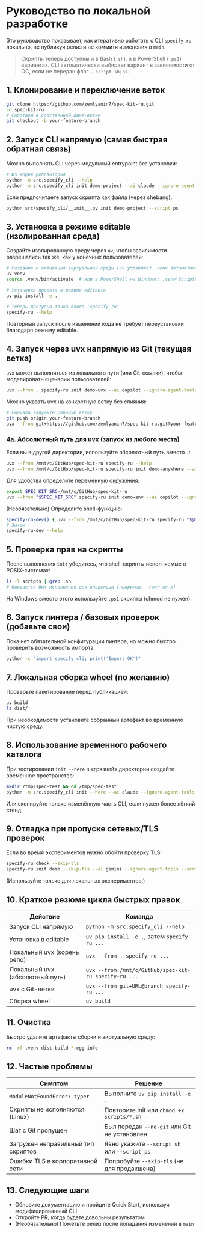 # Руководство по локальной разработке

Это руководство показывает, как итеративно работать с CLI `specify-ru` локально, не публикуя релиз и не коммитя изменения в `main`.

> Скрипты теперь доступны и в Bash (`.sh`), и в PowerShell (`.ps1`) вариантах. CLI автоматически выбирает вариант в зависимости от ОС, если не передан флаг `--script sh|ps`.

## 1. Клонирование и переключение веток

```bash
git clone https://github.com/zemlyanin7/spec-kit-ru.git
cd spec-kit-ru
# Работаем в собственной фиче-ветке
git checkout -b your-feature-branch
```

## 2. Запуск CLI напрямую (самая быстрая обратная связь)

Можно выполнять CLI через модульный entrypoint без установки:

```bash
# Из корня репозитория
python -m src.specify_cli --help
python -m src.specify_cli init demo-project --ai claude --ignore-agent-tools --script sh
```

Если предпочитаете запуск скрипта как файла (через shebang):

```bash
python src/specify_cli/__init__.py init demo-project --script ps
```

## 3. Установка в режиме editable (изолированная среда)

Создайте изолированную среду через `uv`, чтобы зависимости разрешались так же, как у конечных пользователей:

```bash
# Создание и активация виртуальной среды (uv управляет .venv автоматически)
uv venv
source .venv/bin/activate  # или в PowerShell на Windows: .venv\Scripts\Activate.ps1

# Установка проекта в режиме editable
uv pip install -e .

# Теперь доступна точка входа 'specify-ru'
specify-ru --help
```

Повторный запуск после изменений кода не требует переустановки благодаря режиму editable.

## 4. Запуск через uvx напрямую из Git (текущая ветка)

`uvx` может выполняться из локального пути (или Git-ссылки), чтобы моделировать сценарии пользователей:

```bash
uvx --from . specify-ru init demo-uvx --ai copilot --ignore-agent-tools --script sh
```

Можно указать uvx на конкретную ветку без слияния:

```bash
# Сначала запушьте рабочую ветку
git push origin your-feature-branch
uvx --from git+https://github.com/zemlyanin7/spec-kit-ru.git@your-feature-branch specify-ru init demo-branch-test --script ps
```

### 4a. Абсолютный путь для uvx (запуск из любого места)

Если вы в другой директории, используйте абсолютный путь вместо `.`:

```bash
uvx --from /mnt/c/GitHub/spec-kit-ru specify-ru --help
uvx --from /mnt/c/GitHub/spec-kit-ru specify-ru init demo-anywhere --ai copilot --ignore-agent-tools --script sh
```

Для удобства определите переменную окружения:
```bash
export SPEC_KIT_SRC=/mnt/c/GitHub/spec-kit-ru
uvx --from "$SPEC_KIT_SRC" specify-ru init demo-env --ai copilot --ignore-agent-tools --script ps
```

(Необязательно) Определите shell-функцию:
```bash
specify-ru-dev() { uvx --from /mnt/c/GitHub/spec-kit-ru specify-ru "$@"; }
# Затем
specify-ru-dev --help
```

## 5. Проверка прав на скрипты

После выполнения `init` убедитесь, что shell-скрипты исполняемые в POSIX-системах:

```bash
ls -l scripts | grep .sh
# Ожидается бит исполнения для владельца (например, -rwxr-xr-x)
```
На Windows вместо этого используйте `.ps1` скрипты (chmod не нужен).

## 6. Запуск линтера / базовых проверок (добавьте свои)

Пока нет обязательной конфигурации линтера, но можно быстро проверить возможность импорта:
```bash
python -c "import specify_cli; print('Import OK')"
```

## 7. Локальная сборка wheel (по желанию)

Проверьте пакетирование перед публикацией:

```bash
uv build
ls dist/
```
При необходимости установите собранный артефакт во временную чистую среду.

## 8. Использование временного рабочего каталога

При тестировании `init --here` в «грязной» директории создайте временное пространство:

```bash
mkdir /tmp/spec-test && cd /tmp/spec-test
python -m src.specify_cli init --here --ai claude --ignore-agent-tools --script sh  # если репозиторий скопирован сюда
```
Или скопируйте только изменённую часть CLI, если нужен более лёгкий стенд.

## 9. Отладка при пропуске сетевых/TLS проверок

Если во время экспериментов нужно обойти проверку TLS:

```bash
specify-ru check --skip-tls
specify-ru init demo --skip-tls --ai gemini --ignore-agent-tools --script ps
```
(Используйте только для локальных экспериментов.)

## 10. Краткое резюме цикла быстрых правок

| Действие | Команда |
|----------|---------|
| Запуск CLI напрямую | `python -m src.specify_cli --help` |
| Установка в editable | `uv pip install -e .`, затем `specify-ru ...` |
| Локальный uvx (корень репо) | `uvx --from . specify-ru ...` |
| Локальный uvx (абсолютный путь) | `uvx --from /mnt/c/GitHub/spec-kit-ru specify-ru ...` |
| uvx с Git-ветки | `uvx --from git+URL@branch specify-ru ...` |
| Сборка wheel | `uv build` |

## 11. Очистка

Быстро удалите артефакты сборки и виртуальную среду:
```bash
rm -rf .venv dist build *.egg-info
```

## 12. Частые проблемы

| Симптом | Решение |
|---------|---------|
| `ModuleNotFoundError: typer` | Выполните `uv pip install -e .` |
| Скрипты не исполняются (Linux) | Повторите init или `chmod +x scripts/*.sh` |
| Шаг с Git пропущен | Был передан `--no-git` или Git не установлен |
| Загружен неправильный тип скриптов | Явно укажите `--script sh` или `--script ps` |
| Ошибки TLS в корпоративной сети | Попробуйте `--skip-tls` (не для продакшена) |

## 13. Следующие шаги

- Обновите документацию и пройдите Quick Start, используя модифицированный CLI
- Откройте PR, когда будете довольны результатом
- (Необязательно) Пометьте релиз после попадания изменений в `main`
